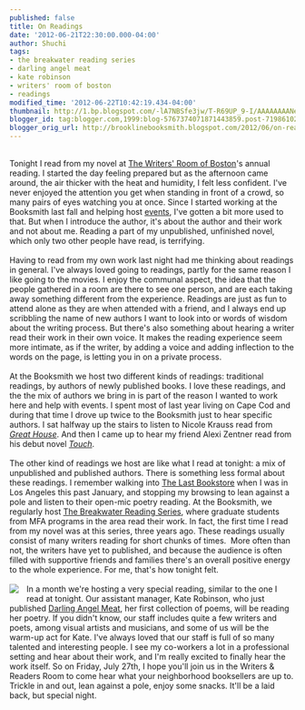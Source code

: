 ```yaml
---
published: false
title: On Readings
date: '2012-06-21T22:30:00.000-04:00'
author: Shuchi
tags:
- the breakwater reading series
- darling angel meat
- kate robinson
- writers' room of boston
- readings
modified_time: '2012-06-22T10:42:19.434-04:00'
thumbnail: http://1.bp.blogspot.com/-lA7NBSfe3jw/T-R69UP_9-I/AAAAAAAANeM/TIpWtFfMy3s/s72-c/FC9780982363157.jpg
blogger_id: tag:blogger.com,1999:blog-5767374071871443859.post-7198610243470455552
blogger_orig_url: http://brooklinebooksmith.blogspot.com/2012/06/on-readings.html
---
```


<div dir="ltr" style="text-align: left;" trbidi="on"><br />Tonight I read from my novel at <a href="http://writersroomofboston.wordpress.com/" target="_blank">The Writers' Room of Boston</a>'s annual reading. I started the day feeling prepared but as the afternoon came around, the air thicker with the heat and humidity, I felt less confident. I've never enjoyed the attention you get when standing in front of a crowd, so many pairs of eyes watching you at once. Since I started working at the Booksmith last fall and helping host <a href="http://www.brooklinebooksmith.com/events/mainevent.html" target="_blank">events</a>, I've gotten a bit more used to that. But when I introduce the author, it's about the author and their work and not about me. Reading a part of my unpublished, unfinished novel, which only two other people have read, is terrifying.<br /><br />Having to read from my own work last night had me thinking about readings in general. I've always loved going to readings, partly for the same reason I like going to the movies. I enjoy the communal aspect, the idea that the people gathered in a room are there to see one person, and are each taking away something different from the experience. Readings are just as fun to attend alone as they are when attended with a friend, and I always end up scribbling the name of new authors I want to look into or words of wisdom about the writing process. But there's also something about hearing a writer read their work in their own voice. It makes the reading experience seem more intimate, as if the writer, by adding a voice and adding inflection to the words on the page, is letting you in on a private process.<br /><br />At the Booksmith we host two different kinds of readings: traditional readings, by authors of newly published books. I love these readings, and the the mix of authors we bring in is part of the reason I wanted to work here and help with events. I spent most of last year living on Cape Cod and during that time I drove up twice to the Booksmith just to hear specific authors. I sat halfway up the stairs to listen to Nicole Krauss read from <a href="http://www.brooklinebooksmith-shop.com/book/9780393340648" target="_blank"><i>Great House</i></a>. And then I came up to hear my friend Alexi Zentner read from his debut novel <i><a href="http://www.brooklinebooksmith-shop.com/book/9780393342390" target="_blank">Touch</a></i>.<br /><br />The other kind of readings we host are like what I read at tonight: a mix of unpublished and published authors. There is something less formal about these readings. I remember walking into <a href="http://lastbookstorela.com/" target="_blank">The Last Bookstore</a> when I was in Los Angeles this past January, and stopping my browsing to lean against a pole and listen to their open-mic poetry reading. At the Booksmith, we regularly host <a href="http://breakwaterreadingseries.blogspot.com/" target="_blank">The Breakwater Reading Series</a>, where graduate students from MFA programs in the area read their work. In fact, the first time I read from my novel was at this series, three years ago. These readings usually consist of many writers reading for short chunks of times. &nbsp;More often than not, the writers have yet to published, and because the audience is often filled with supportive friends and families there's an overall positive energy to the whole experience. For me, that's how tonight felt.<br /><br /><a href="http://1.bp.blogspot.com/-lA7NBSfe3jw/T-R69UP_9-I/AAAAAAAANeM/TIpWtFfMy3s/s1600/FC9780982363157.jpg" imageanchor="1" style="clear: left; float: left; margin-bottom: 1em; margin-right: 1em;"><img border="0" src="http://1.bp.blogspot.com/-lA7NBSfe3jw/T-R69UP_9-I/AAAAAAAANeM/TIpWtFfMy3s/s1600/FC9780982363157.jpg" /></a>In a month we're hosting a very special reading, similar to the one I read at tonight. Our assistant manager, Kate Robinson, who just published <a href="http://www.brooklinebooksmith-shop.com/book/9780982363157" target="_blank">Darling Angel Meat</a>, her first collection of poems, will be reading her poetry. If you didn't know, our staff includes quite a few writers and poets, among visual artists and musicians, and some of us will be the warm-up act for Kate. I've always loved that our staff is full of so many talented and interesting people. I see my co-workers a lot in a professional setting and hear about their work, and I'm really excited to finally hear the work itself. So on Friday, July 27th, I hope you'll join us in the Writers &amp; Readers Room to come hear what your neighborhood booksellers are up to. Trickle in and out, lean against a pole, enjoy some snacks. It'll be a laid back, but special night.&nbsp;</div>